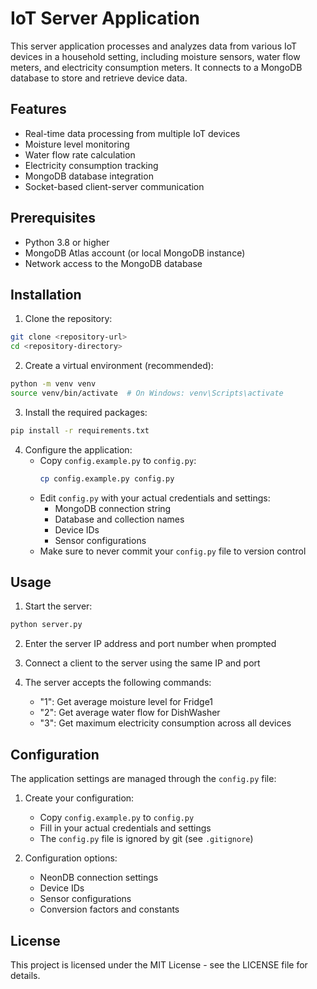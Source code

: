 # IoT Server Application

This server application processes and analyzes data from various IoT devices in a household setting, including moisture sensors, water flow meters, and electricity consumption meters. It connects to a MongoDB database to store and retrieve device data.

## Features

- Real-time data processing from multiple IoT devices
- Moisture level monitoring
- Water flow rate calculation
- Electricity consumption tracking
- MongoDB database integration
- Socket-based client-server communication

## Prerequisites

- Python 3.8 or higher
- MongoDB Atlas account (or local MongoDB instance)
- Network access to the MongoDB database

## Installation

1. Clone the repository:
```bash
git clone <repository-url>
cd <repository-directory>
```

2. Create a virtual environment (recommended):
```bash
python -m venv venv
source venv/bin/activate  # On Windows: venv\Scripts\activate
```

3. Install the required packages:
```bash
pip install -r requirements.txt
```

4. Configure the application:
   - Copy `config.example.py` to `config.py`:
     ```bash
     cp config.example.py config.py
     ```
   - Edit `config.py` with your actual credentials and settings:
     - MongoDB connection string
     - Database and collection names
     - Device IDs
     - Sensor configurations
   - Make sure to never commit your `config.py` file to version control

## Usage

1. Start the server:
```bash
python server.py
```

2. Enter the server IP address and port number when prompted

3. Connect a client to the server using the same IP and port

4. The server accepts the following commands:
   - "1": Get average moisture level for Fridge1
   - "2": Get average water flow for DishWasher
   - "3": Get maximum electricity consumption across all devices

## Configuration

The application settings are managed through the `config.py` file:

1. Create your configuration:
   - Copy `config.example.py` to `config.py`
   - Fill in your actual credentials and settings
   - The `config.py` file is ignored by git (see `.gitignore`)

2. Configuration options:
   - NeonDB connection settings
   - Device IDs
   - Sensor configurations
   - Conversion factors and constants

## License

This project is licensed under the MIT License - see the LICENSE file for details.

